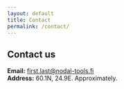 ```yaml
---
layout: default
title: Contact
permalink: /contact/
---
```


## Contact us

**Email:** first.last@nodal-tools.fi<br>
**Address:** 60.1N, 24.9E. Approximately.
